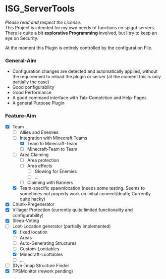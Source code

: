 # ISG_ServerTools

*Please read and respect the License.*  
This Project is intended for my own needs of functions on spigot servers. There is quite a bit **explorative Programming** involved, but I try to keep an eye on Security.

At the moment this Plugin is entirely controlled by the configuration File.

### General-Aim
 - Configuration changes are detected and automatically applied, without the requirement to reload the plugin or server (at the moment this is only partially the case)
 - Good configurability
 - Good Performance
 - A good command interface with Tab-Completion and Help-Pages
 - A general Purpose Plugin

### Feature-Aim
 - [x] Team
   - [ ] Allies and Enemies
   - [ ] Integration with Minecraft Teams
     - [x] Team to Minecraft-Team
     - [ ] Minecraft-Team to Team
   - [ ] Area Claiming
     - [ ] Area protection
     - [ ] Area effects
       - [ ] Glowing for Enemies
       - [ ] ...
     - [ ] Claiming with Banners
   - [x] Team-specific spawnlocation (needs some testing. Seems to sometimes not properly work on initial connect/death; Currently quite hacky)
 - [x] Chunk-Pregenerator
 - [x] Villager Protection (currently quite limited functionality and configurability)
 - [x] Sleep-Voting
 - [ ] Loot-Location generator (partially implemented)
   - [x] fixed location
   - [ ] Areas
   - [ ] Auto-Generating Structures
   - [ ] Custom-Loottables
   - [x] Minecraft-Loottables
   - [ ] ...
 - [ ] (Dyn-)map Structure Finder
 - [x] TPSMonitor (rework pending)